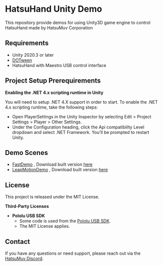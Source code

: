 # HatsuHand Unity Demo

This repository provide demos for using Unity3D game engine to control HatsuHand made by HatsuMuv Corporation

## Requirements

- Unity 2020.3 or later
- [DOTween](http://dotween.demigiant.com/)
- HatsuHand with Maestro USB control interface

## Project Setup Prerequirements

**Enabling the .NET 4.x scripting runtime in Unity**

You will need to setup .NET 4.X support in order to start. To enable the .NET 4.x scripting runtime, take the following steps:
- Open PlayerSettings in the Unity Inspector by selecting Edit > Project Settings > Player > Other Settings.
- Under the Configuration heading, click the Api compatibility Level dropdown and select .NET Framework. You'll be prompted to restart Unity.

## Demo Scenes
 - [FastDemo](./Assets/Demo/1_FastDemo/) , Download built version [here](./Build/1_FastDemo_Build.7z)
 - [LeapMotionDemo](./Assets/Demo/2_LeapMotionDemo/) , Download built version [here](./Build/2_LeapMotionDemo_Build.7z)


## License

 This project is released under the MIT License.

 **Third-Party Licenses**

 - **Pololu USB SDK**
   - Some code is used from the [Pololu USB SDK](https://github.com/pololu/pololu-usb-sdk/tree/master/Maestro/MaestroEasyExample).
   - The MIT License applies.

 ## Contact

 If you have any questions or need support, please reach out via the [HatsuMuv Discord](https://discord.gg/JbysAbJWCN).
